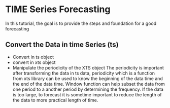 # TIME Series Forecasting
In this tutorial, the goal is to provide the steps and foundation for a good forecasting

## Convert the Data in time Series (ts)
* Convert in ts object
* convert in xts object
* Manipulate the periodicity of the XTS object
The periodicity is important after transforming the data in ts data, periodicity which is a function from xts library can be used to know the beginning of the data time and the end of the data time.
Window function can help subset the data from one period to a another period by determining the frequency. If the data is too large, to forecast it is sometime important to reduce the length of the data to more practical length of time.
